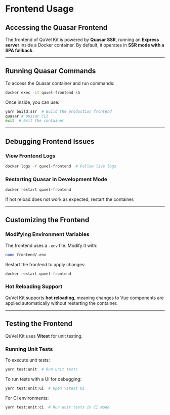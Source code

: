 # Frontend Usage

## Accessing the Quasar Frontend

The frontend of QuVel Kit is powered by **Quasar SSR**, running an **Express server** inside a Docker container. By default, it operates in **SSR mode with a SPA fallback**.

---

## Running Quasar Commands

To access the Quasar container and run commands:

```bash
docker exec -it quvel-frontend sh
```

Once inside, you can use:

```bash
yarn build:ssr  # Build the production frontend
quasar # Quasar CLI
exit  # Exit the container
```

---

## Debugging Frontend Issues

### View Frontend Logs

```bash
docker logs -f quvel-frontend  # Follow live logs
```

### Restarting Quasar in Development Mode

```bash
docker restart quvel-frontend
```

If hot reload does not work as expected, restart the container.

---

## Customizing the Frontend

### **Modifying Environment Variables**

The frontend uses a `.env` file. Modify it with:

```bash
nano frontend/.env
```

Restart the frontend to apply changes:

```bash
docker restart quvel-frontend
```

### **Hot Reloading Support**

QuVel Kit supports **hot reloading**, meaning changes to Vue components are applied automatically without restarting the container.

---

## Testing the Frontend

QuVel Kit uses **Vitest** for unit testing.

### Running Unit Tests

To execute unit tests:

```bash
yarn test:unit  # Run unit tests
```

To run tests with a UI for debugging:

```bash
yarn test:unit:ui  # Open Vitest UI
```

For CI environments:

```bash
yarn test:unit:ci  # Run unit tests in CI mode
```
